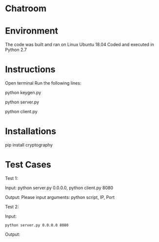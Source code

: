 # Chatroom

# Environment
The code was built and ran on Linux Ubuntu 18.04
Coded and executed in Python 2.7

# Instructions
Open terminal
Run the following lines:

python keygen.py

python server.py <IP> <Port>

python client.py <IP> <Port>

# Installations
pip install cryptography

# Test Cases
Test 1:

Input: python server.py 0.0.0.0, python client.py 8080

Output: Please input arguments: python script, IP, Port

Test 2:

  Input: 
    
    python server.py 0.0.0.0 8080
    

Output: 
